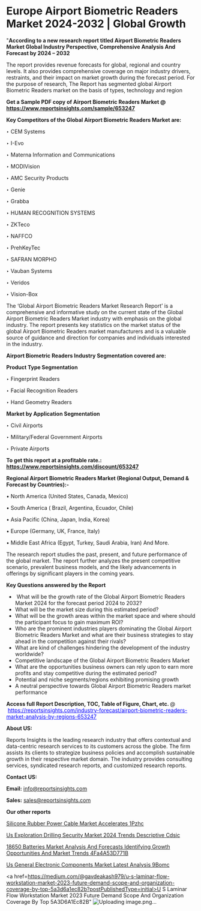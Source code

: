 # Europe Airport Biometric Readers Market 2024-2032 | Global Growth

 "<strong>According to a new research report titled Airport Biometric Readers Market Global Industry Perspective, Comprehensive Analysis And Forecast by 2024 – 2032</strong>

The report provides revenue forecasts for global, regional and country levels. It also provides comprehensive coverage on major industry drivers, restraints, and their impact on market growth during the forecast period. For the purpose of research, The Report has segmented global Airport Biometric Readers market on the basis of types, technology and region

<strong>Get a Sample PDF copy of Airport Biometric Readers Market </strong><strong>@<a href=https://www.reportsinsights.com/sample/653247 style=color:#0000ff;> https://www.reportsinsights.com/sample/653247</a></strong></font>

<strong>Key Competitors of the Global Airport Biometric Readers Market are:</strong>

‣ CEM Systems

‣ I-Evo

‣ Materna Information and Communications

‣ MODIVision

‣ AMC Security Products

‣ Genie

‣ Grabba

‣ HUMAN RECOGNITION SYSTEMS

‣ ZKTeco

‣ NAFFCO

‣ PrehKeyTec

‣ SAFRAN MORPHO

‣ Vauban Systems

‣ Veridos

‣ Vision-Box

The ‘Global Airport Biometric Readers Market Research Report’ is a comprehensive and informative study on the current state of the Global Airport Biometric Readers Market industry with emphasis on the global industry. The report presents key statistics on the market status of the global Airport Biometric Readers market manufacturers and is a valuable source of guidance and direction for companies and individuals interested in the industry.

<strong>Airport Biometric Readers Industry Segmentation covered are:</strong>

<strong>Product Type Segmentation</strong>

‣ Fingerprint Readers

‣ Facial Recognition Readers

‣ Hand Geometry Readers

<strong>Market by Application Segmentation</strong>

‣ Civil Airports

‣ Military/Federal Government Airports

‣ Private Airports

<strong>To get this report at a profitable rate.: <a href=https://www.reportsinsights.com/discount/653247 style=color:#0000ff;>https://www.reportsinsights.com/discount/653247</a></strong></font>

<strong>Regional Airport Biometric Readers Market (Regional Output, Demand &amp; Forecast by Countries):-</strong>

• North America (United States, Canada, Mexico)

• South America ( Brazil, Argentina, Ecuador, Chile)

• Asia Pacific (China, Japan, India, Korea)

• Europe (Germany, UK, France, Italy)

• Middle East Africa (Egypt, Turkey, Saudi Arabia, Iran) And More.

The research report studies the past, present, and future performance of the global market. The report further analyzes the present competitive scenario, prevalent business models, and the likely advancements in offerings by significant players in the coming years.

<strong>Key Questions answered by the Report</strong>
<ul>
  <li> What will be the growth rate of the Global Airport Biometric Readers Market 2024 for the forecast period 2024 to 2032?</li>
  <li>What will be the market size during this estimated period?</li>
  <li>What will be the growth areas within the market space and where should the participant focus to gain maximum ROI?</li>
  <li>Who are the prominent industries players dominating the Global Airport Biometric Readers Market and what are their business strategies to stay ahead in the competition against their rivals?</li>
  <li>What are kind of challenges hindering the development of the industry worldwide?</li>
  <li>Competitive landscape of the Global Airport Biometric Readers Market</li>
  <li>What are the opportunities business owners can rely upon to earn more profits and stay competitive during the estimated period?</li>
  <li>Potential and niche segments/regions exhibiting promising growth</li>
  <li>A neutral perspective towards Global Airport Biometric Readers market performance</li>
</ul>
<strong>Access full Report Description, TOC, Table of Figure, Chart, etc. </strong>@  <a href=https://reportsinsights.com/industry-forecast/airport-biometric-readers-market-analysis-by-regions-653247 style=color:#0000ff;>https://reportsinsights.com/industry-forecast/airport-biometric-readers-market-analysis-by-regions-653247</a></font>

<strong><strong>About US</strong>:</strong>

Reports Insights is the leading research industry that offers contextual and data-centric research services to its customers across the globe. The firm assists its clients to strategize business policies and accomplish sustainable growth in their respective market domain. The industry provides consulting services, syndicated research reports, and customized research reports.

<strong>Contact US:</strong>

<p class=""""><b>Email:</b> <a href=mailto:info@reportsinsights.com>info@reportsinsights.com</a></p>
<p class=""""><b>Sales:</b> <a href=mailto:sales@reportsinsights.com>sales@reportsinsights.com</a></p>

<strong>Our other reports</strong>

<a href=https://www.linkedin.com/pulse/silicone-rubber-power-cable-market-accelerates-1pzhc/>Silicone Rubber Power Cable Market Accelerates 1Pzhc</a>

<a href=https://www.linkedin.com/pulse/us-exploration-drilling-security-market-2024-trends-descriptive-cdsic/>Us Exploration Drilling Security Market 2024 Trends Descriptive Cdsic</a>

<a href=https://medium.com/@jagrutiayachit3/18650-batteries-market-analysis-and-forecasts-identifying-growth-opportunities-and-market-trends-4fa4a53d771b>18650 Batteries Market Analysis And Forecasts Identifying Growth Opportunities And Market Trends 4Fa4A53D771B</a>

<a href=https://www.linkedin.com/pulse/us-general-electronic-components-market-latest-analysis-9bomc/>Us General Electronic Components Market Latest Analysis 9Bomc</a>

<a href=https://medium.com/@gavdeakash979/u-s-laminar-flow-workstation-market-2023-future-demand-scope-and-organization-coverage-by-top-5a3d6a1ec82b?postPublishedType=initial>U S Laminar Flow Workstation Market 2023 Future Demand Scope And Organization Coverage By Top 5A3D6A1Ec82B</a>"
![Uploading image.png…]()
